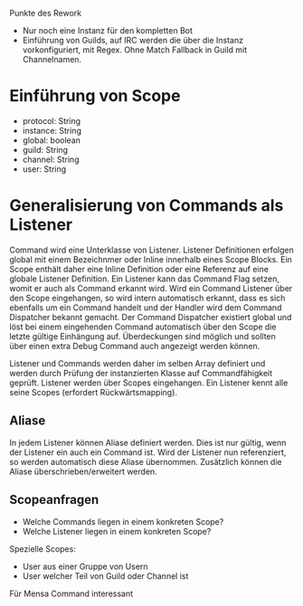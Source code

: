 Punkte des Rework
* Nur noch eine Instanz für den kompletten Bot
* Einführung von Guilds, auf IRC werden die über die Instanz vorkonfiguriert, mit Regex. Ohne Match Fallback in Guild mit Channelnamen.

# Einführung von Scope
* protocol: String
* instance: String
* global: boolean
* guild: String
* channel: String
* user: String

# Generalisierung von Commands als Listener
Command wird eine Unterklasse von Listener. Listener Definitionen erfolgen global mit einem Bezeichnmer oder Inline innerhalb eines Scope Blocks. Ein Scope enthält daher eine Inline Definition oder eine Referenz auf eine globale Listener Definition. Ein Listener kann das Command Flag setzen, womit er auch als Command erkannt wird. Wird ein Command Listener über den Scope eingehangen, so wird intern automatisch erkannt, dass es sich ebenfalls um ein Command handelt und der Handler wird dem Command Dispatcher bekannt gemacht. Der Command Dispatcher existiert global und löst bei einem eingehenden Command automatisch über den Scope die letzte gültige Einhängung auf. Überdeckungen sind möglich und sollten über einen extra Debug Command auch angezeigt werden können.

Listener und Commands werden daher im selben Array definiert und werden durch Prüfung der instanzierten Klasse auf Commandfähigkeit geprüft. Listener werden über Scopes eingehangen. Ein Listener kennt alle seine Scopes (erfordert Rückwärtsmapping).

## Aliase
In jedem Listener können Aliase definiert werden. Dies ist nur gültig, wenn der Listener ein auch ein Command ist. Wird der Listener nun referenziert, so werden automatisch diese Aliase übernommen. Zusätzlich können die Aliase überschrieben/erweitert werden.


## Scopeanfragen
* Welche Commands liegen in einem konkreten Scope?
* Welche Listener liegen in einem konkreten Scope?

Spezielle Scopes:
* User aus einer Gruppe von Usern
* User welcher Teil von Guild oder Channel ist

Für Mensa Command interessant
